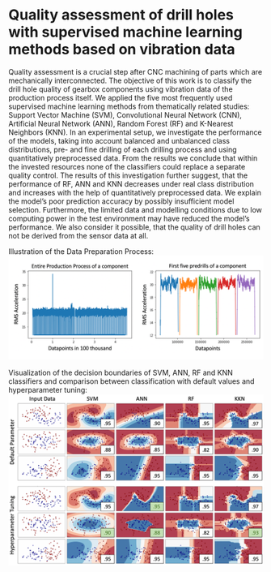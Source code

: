 # Quality assessment of drill holes with supervised machine learning methods based on vibration data

Quality assessment is a crucial step after CNC machining of parts which are mechanically interconnected. 
The objective of this work is to classify the drill hole quality of gearbox components using vibration data of the production process itself. 
We applied the five most frequently used supervised machine learning methods from thematically related studies: Support Vector Machine (SVM), 
Convolutional Neural Network (CNN), Artificial Neural Network (ANN), Random Forest (RF) and K-Nearest Neighbors (KNN). In an experimental setup, 
we investigate the performance of the models, taking into account balanced and unbalanced class distributions, pre- and fine drilling of each drilling 
process and using quantitatively preprocessed data. From the results we conclude that within the invested resources none of the classifiers could 
replace a separate quality control. The results of this investigation further suggest, that the performance of RF, ANN and KNN decreases under 
real class distribution and increases with the help of quantitatively preprocessed data. We explain the model’s poor prediction accuracy by possibly 
insufficient model selection. Furthermore, the limited data and modelling conditions due to low computing power in the test environment may have reduced 
the model’s performance. We also consider it possible, that the quality of drill holes can not be derived from the sensor data at all.

Illustration of the Data Preparation Process:
<img src="https://github.com/janinerottmann/Drillhole-Inspection/blob/master/Data_Preparation.png" width="800" />

Visualization of the decision boundaries of SVM, ANN, RF and KNN classifiers and comparison between classification with default values and hyperparameter tuning:
<img src="https://github.com/janinerottmann/Drillhole-Inspection/blob/master/HyperparameterTuning.png" width="800" />
